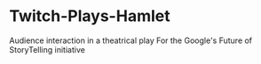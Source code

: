 # Twitch-Plays-Hamlet
Audience interaction in a theatrical play
For the Google's Future of StoryTelling initiative
